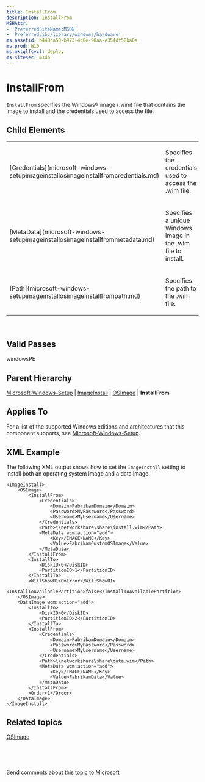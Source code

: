 ```yaml
---
title: InstallFrom
description: InstallFrom
MSHAttr:
- 'PreferredSiteName:MSDN'
- 'PreferredLib:/library/windows/hardware'
ms.assetid: b448ca50-b973-4c8e-98aa-e354df58ba0a
ms.prod: W10
ms.mktglfcycl: deploy
ms.sitesec: msdn
---
```


# InstallFrom


`InstallFrom` specifies the Windows® image (.wim) file that contains the image to install and the credentials used to access the file.

## Child Elements


<table>
<colgroup>
<col width="50%" />
<col width="50%" />
</colgroup>
<tbody>
<tr class="odd">
<td><p>[Credentials](microsoft-windows-setupimageinstallosimageinstallfromcredentials.md)</p></td>
<td><p>Specifies the credentials used to access the .wim file.</p></td>
</tr>
<tr class="even">
<td><p>[MetaData](microsoft-windows-setupimageinstallosimageinstallfrommetadata.md)</p></td>
<td><p>Specifies a unique Windows image in the .wim file to install.</p></td>
</tr>
<tr class="odd">
<td><p>[Path](microsoft-windows-setupimageinstallosimageinstallfrompath.md)</p></td>
<td><p>Specifies the path to the .wim file.</p></td>
</tr>
</tbody>
</table>

 

## Valid Passes


windowsPE

## Parent Hierarchy


[Microsoft-Windows-Setup](microsoft-windows-setup-win7-microsoft-windows-setup.md) | [ImageInstall](microsoft-windows-setupimageinstall.md) | [OSImage](microsoft-windows-setupimageinstallosimage.md) | **InstallFrom**

## Applies To


For a list of the supported Windows editions and architectures that this component supports, see [Microsoft-Windows-Setup](microsoft-windows-setup-win7-microsoft-windows-setup.md).

## XML Example


The following XML output shows how to set the `ImageInstall` setting to install both an operating system image and a data image.

``` syntax
<ImageInstall>
    <OSImage>
        <InstallFrom>
            <Credentials>
                <Domain>FabrikamDomain</Domain>
                <Password>MyPassword</Password>
                <Username>MyUsername</Username>
            </Credentials>
            <Path>\\networkshare\share\install.wim</Path>
            <MetaData wcm:action="add">
                <Key>/IMAGE/NAME</Key>
                <Value>FabrikamCustomOSImage</Value>
            </MetaData>
        </InstallFrom>
        <InstallTo>
            <DiskID>0</DiskID>
            <PartitionID>1</PartitionID>
        </InstallTo>
        <WillShowUI>OnError</WillShowUI>
        <InstallToAvailablePartition>false</InstallToAvailablePartition>
    </OSImage>
    <DataImage wcm:action="add">
        <InstallTo>
            <DiskID>0</DiskID>
            <PartitionID>2</PartitionID>
        </InstallTo>
        <InstallFrom>
            <Credentials>
                <Domain>FabrikamDomain</Domain>
                <Password>MyPassword</Password>
                <Username>MyUsername</Username>
            </Credentials>
            <Path>\\networkshare\share\data.wim</Path>
            <MetaData wcm:action="add">
                <Key>/IMAGE/NAME</Key>
                <Value>FabrikamData</Value>
            </MetaData>
        </InstallFrom>
        <Order>1</Order>
    </DataImage>
</ImageInstall>
```

## Related topics


[OSImage](microsoft-windows-setupimageinstallosimage.md)

 

 

[Send comments about this topic to Microsoft](mailto:wsddocfb@microsoft.com?subject=Documentation%20feedback%20%5Bp_unattend\p_unattend%5D:%20InstallFrom%20%20RELEASE:%20%2810/3/2016%29&body=%0A%0APRIVACY%20STATEMENT%0A%0AWe%20use%20your%20feedback%20to%20improve%20the%20documentation.%20We%20don't%20use%20your%20email%20address%20for%20any%20other%20purpose,%20and%20we'll%20remove%20your%20email%20address%20from%20our%20system%20after%20the%20issue%20that%20you're%20reporting%20is%20fixed.%20While%20we're%20working%20to%20fix%20this%20issue,%20we%20might%20send%20you%20an%20email%20message%20to%20ask%20for%20more%20info.%20Later,%20we%20might%20also%20send%20you%20an%20email%20message%20to%20let%20you%20know%20that%20we've%20addressed%20your%20feedback.%0A%0AFor%20more%20info%20about%20Microsoft's%20privacy%20policy,%20see%20http://privacy.microsoft.com/default.aspx. "Send comments about this topic to Microsoft")






